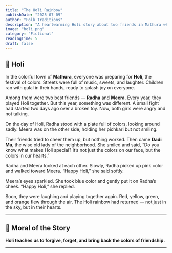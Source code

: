 ```yaml
---
title: "The Holi Rainbow"
publishDate: "2025-07-09"
author: "Folk Traditions"
description: "A heartwarming Holi story about two friends in Mathura who learn the meaning of forgiveness through colors."
image: "holi.png"
category: "Fictional"
readingTime: 5
draft: false
---
```


## 🌈 Holi

In the colorful town of **Mathura**, everyone was preparing for **Holi**, the festival of colors. Streets were full of music, sweets, and laughter. Children ran with gulal in their hands, ready to splash joy on everyone.

Among them were two best friends — **Radha** and **Meera**. Every year, they played Holi together. But this year, something was different. A small fight had started two days ago over a broken toy. Now, both girls were angry and not talking.

On the day of Holi, Radha stood with a plate full of colors, looking around sadly. Meera was on the other side, holding her pichkari but not smiling.

Their friends tried to cheer them up, but nothing worked. Then came **Dadi Ma**, the wise old lady of the neighborhood. She smiled and said, “Do you know what makes Holi special? It’s not just the colors on our face, but the colors in our hearts.”

Radha and Meera looked at each other. Slowly, Radha picked up pink color and walked toward Meera. “Happy Holi,” she said softly.

Meera’s eyes sparkled. She took blue color and gently put it on Radha’s cheek. “Happy Holi,” she replied.

Soon, they were laughing and playing together again. Red, yellow, green, and orange flew through the air. The Holi rainbow had returned — not just in the sky, but in their hearts.

---

## 🌼 Moral of the Story

**Holi teaches us to forgive, forget, and bring back the colors of friendship.**

---
